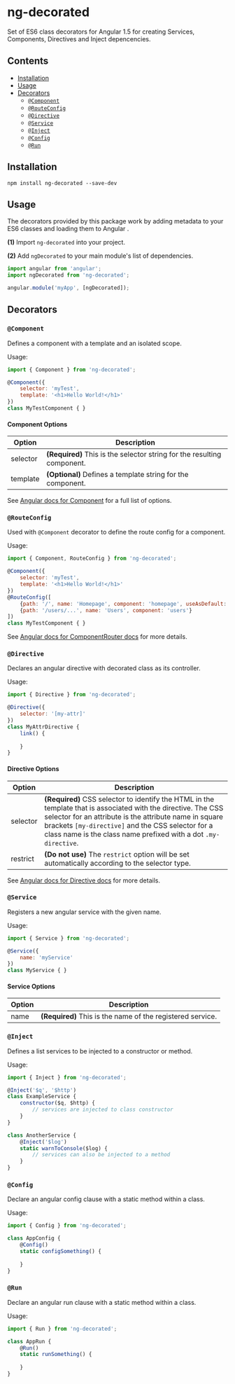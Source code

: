 # ng-decorated
Set of ES6 class decorators for Angular 1.5 for creating Services, Components, Directives and Inject depencencies.

## Contents

* [Installation](#installation)
* [Usage](#usage)
* [Decorators](#decorators)
  * [`@Component`](#component)
  * [`@RouteConfig`](#routeconfig)
  * [`@Directive`](#directive)
  * [`@Service`](#service)
  * [`@Inject`](#inject)
  * [`@Config`](#config)
  * [`@Run`](#run)

## Installation
```
npm install ng-decorated --save-dev
```

## Usage
The decorators provided by this package work by adding metadata to your ES6 classes and loading them to Angular .

**(1)** Import `ng-decorated` into your project.

**(2)** Add `ngDecorated` to your main module's list of dependencies.

```javascript
import angular from 'angular';
import ngDecorated from 'ng-decorated';

angular.module('myApp', [ngDecorated]);
```

## Decorators

### `@Component`
Defines a component with a template and an isolated scope.

Usage:

```javascript
import { Component } from 'ng-decorated';

@Component({
	selector: 'myTest',
	template: '<h1>Hello World!</h1>'
})
class MyTestComponent { }
```

#### Component Options

Option  | Description
--------|------------
selector | **(Required)** This is the selector string for the resulting component.
template | **(Optional)** Defines a template string for the component.

See [Angular docs for Component](https://docs.angularjs.org/guide/component) for a full list of options.

### `@RouteConfig`
Used with `@Component` decorator to define the route config for a component.

Usage:

```javascript
import { Component, RouteConfig } from 'ng-decorated';

@Component({
	selector: 'myTest',
	template: '<h1>Hello World!</h1>'
})
@RouteConfig([
	{path: '/', name: 'Homepage', component: 'homepage', useAsDefault: true},
	{path: '/users/...', name: 'Users', component: 'users'}
])
class MyTestComponent { }
```

See [Angular docs for ComponentRouter docs](https://docs.angularjs.org/guide/component-router) for more details.

### `@Directive`
Declares an angular directive with decorated class as its controller.

Usage:

```javascript
import { Directive } from 'ng-decorated';

@Directive({
	selector: '[my-attr]'
})
class MyAttrDirective {
	link() {
		
	}
}
```

#### Directive Options

Option  | Description
--------|------------
selector | **(Required)** CSS selector to identify the HTML in the template that is associated with the directive. The CSS selector for an attribute is the attribute name in square brackets `[my-directive]` and the CSS selector for a class name is the class name prefixed with a dot `.my-directive`.
restrict | **(Do not use)** The `restrict` option will be set automatically according to the selector type. 

See [Angular docs for Directive docs](https://docs.angularjs.org/guide/directive) for more details.

### `@Service`
Registers a new angular service with the given name. 

Usage:

```javascript
import { Service } from 'ng-decorated';

@Service({
	name: 'myService'
})
class MyService { }
```

#### Service Options

Option  | Description
--------|------------
name | **(Required)** This is the name of the registered service.

### `@Inject`
Defines a list services to be injected to a constructor or method.

Usage:

```javascript
import { Inject } from 'ng-decorated';

@Inject('$q', '$http')
class ExampleService {
	constructor($q, $http) {
		// services are injected to class constructor
	}
}

class AnotherService {
	@Inject('$log')
	static warnToConsole($log) {
		// services can also be injected to a method
	}
}
```

### `@Config`
Declare an angular config clause with a static method within a class.

Usage:

```javascript
import { Config } from 'ng-decorated';

class AppConfig {
	@Config()
	static configSomething() {
	
	}
}
```


### `@Run`
Declare an angular run clause with a static method within a class.

Usage:

```javascript
import { Run } from 'ng-decorated';

class AppRun {
	@Run()
	static runSomething() {
	
	}
}
```
